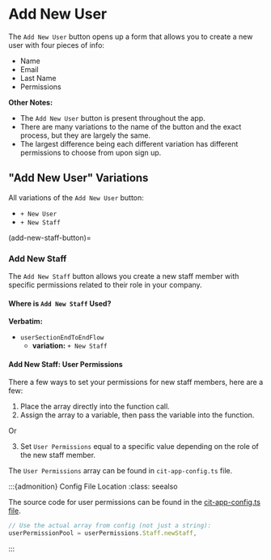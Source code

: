 

# Add New User


The ``Add New User`` button opens up a form that allows you to create a new user with four pieces of info:

- Name
- Email
- Last Name
- Permissions


**Other Notes:**

- The ``Add New User`` button is present throughout the app.
- There are many variations to the name of the button and the exact process, but they are largely the same.
- The largest difference being each different variation has different permissions to choose from upon sign up.


## "Add New User" Variations


All variations of the ``Add New User`` button:

- ``+ New User``
- ``+ New Staff``



(add-new-staff-button)=
###  Add New Staff


The ``Add New Staff`` button allows you create a new staff member with specific permissions related to their role in your company. 


#### Where is ``Add New Staff`` Used?


**Verbatim:**

- ``userSectionEndToEndFlow``
    - **variation:** `+ New Staff`


#### Add New Staff: User Permissions


There a few ways to set your permissions for new staff members, here are a few:

1. Place the array directly into the function call.
2. Assign the array to a variable, then pass the variable into the function.

Or

3. Set ``User Permissions`` equal to a specific value depending on the role of the new staff member. 


The ``User Permissions`` array can be found in `cit-app-config.ts` file. 



:::{admonition} Config File Location
:class: seealso

The source code for user permissions can be found in the [cit-app-config.ts file](#cit-app-config).



```typescript
// Use the actual array from config (not just a string):
userPermissionPool = userPermissions.Staff.newStaff,
```
:::